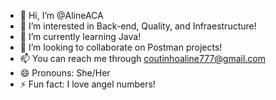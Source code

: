 - 👋 Hi, I’m @AlineACA
- 👀 I’m interested in Back-end, Quality, and Infraestructure!
- 🌱 I’m currently learning Java!
- 💞️ I’m looking to collaborate on Postman projects!
- 📫 You can reach me through coutinhoaline777@gmail.com
- 😄 Pronouns: She/Her
- ⚡ Fun fact: I love angel numbers!
